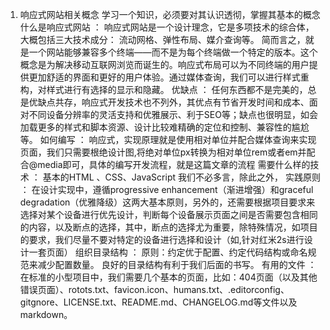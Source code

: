 1. 响应式网站相关概念
学习一个知识，必须要对其认识透彻，掌握其基本的概念
什么是响应式网站 ：
响应式网站是一个设计理念，它是多项技术的综合体，大概包括三大技术成分： 流动网格、弹性布局、媒介查询等。
简而言之，就是一个网站能够兼容多个终端——而不是为每个终端做一个特定的版本。这个概念是为解决移动互联网浏览而诞生的。响应式布局可以为不同终端的用户提供更加舒适的界面和更好的用户体验。通过媒体查询，我们可以进行样式重构，对样式进行有选择的显示和隐藏。
优缺点 ：
任何东西都不是完美的，总是优缺点共存，响应式开发技术也不列外，其优点有节省开发时间和成本、面对不同设备分辨率的灵活支持和优雅展示、利于SEO等；缺点也很明显，如会加载更多的样式和脚本资源、设计比较难精确的定位和控制、兼容性的尴尬等。
如何编写 ：
响应式，实现原理就是使用相对单位并配合媒体查询来实现页面，我们只需要根绝设计图,将绝对单位px转换为相对单位rem或者em并配合@media即可，具体的编写开发流程，就是这篇文章的流程
需要什么样的技术 ：
基本的HTML 、CSS、JavaScript 我们不必多言，除此之外，
实践原则 ：
在设计实现中，遵循progressive enhancement（渐进增强）和graceful degradation（优雅降级）这两大基本原则，另外的，还需要根据项目要求来选择对某个设备进行优先设计，判断每个设备展示页面之间是否需要包含相同的内容，以及断点的选择，其中，断点的选择尤为重要，除特殊情况，如项目的要求，我们尽量不要对特定的设备进行选择和设计（如,针对红米2s进行设计一套页面）
组织目录结构 ：
原则：约定优于配置、约定代码结构或命名规范来减少配置数量。
良好的目录结构有利于我们后面的书写。
有用的文件 ：
在标准的小型项目中，我们需要几个基本的页面，比如：404页面（以及其他错误页面）、rotots.txt、favicon.icon、humans.txt、.editorconfig、gitgnore、LICENSE.txt、README.md、CHANGELOG.md等文件以及markdown。

